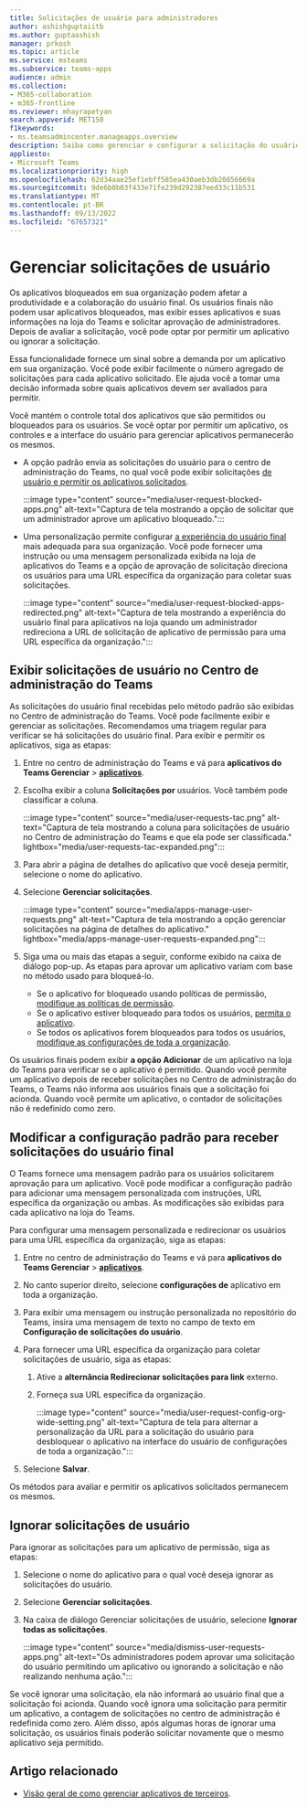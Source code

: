 ```yaml
---
title: Solicitações de usuário para administradores
author: ashishguptaiitb
ms.author: guptaashish
manager: prkosh
ms.topic: article
ms.service: msteams
ms.subservice: teams-apps
audience: admin
ms.collection:
- M365-collaboration
- m365-frontline
ms.reviewer: mhayrapetyan
search.appverid: MET150
f1keywords:
- ms.teamsadmincenter.manageapps.overview
description: Saiba como gerenciar e configurar a solicitação do usuário final para permitir os aplicativos bloqueados em uma organização.
appliesto:
- Microsoft Teams
ms.localizationpriority: high
ms.openlocfilehash: 62d34aae25ef1ebff585ea430aeb3db20856669a
ms.sourcegitcommit: 9de6b0b03f433e71fe239d292387eed33c11b531
ms.translationtype: MT
ms.contentlocale: pt-BR
ms.lasthandoff: 09/13/2022
ms.locfileid: "67657321"
---
```

# <a name="manage-user-requests"></a>Gerenciar solicitações de usuário

Os aplicativos bloqueados em sua organização podem afetar a produtividade e a colaboração do usuário final. Os usuários finais não podem usar aplicativos bloqueados, mas exibir esses aplicativos e suas informações na loja do Teams e solicitar aprovação de administradores. Depois de avaliar a solicitação, você pode optar por permitir um aplicativo ou ignorar a solicitação.

Essa funcionalidade fornece um sinal sobre a demanda por um aplicativo em sua organização. Você pode exibir facilmente o número agregado de solicitações para cada aplicativo solicitado. Ele ajuda você a tomar uma decisão informada sobre quais aplicativos devem ser avaliados para permitir.

Você mantém o controle total dos aplicativos que são permitidos ou bloqueados para os usuários. Se você optar por permitir um aplicativo, os controles e a interface do usuário para gerenciar aplicativos permanecerão os mesmos.

* A opção padrão envia as solicitações do usuário para o centro de administração do Teams, no qual você pode exibir solicitações [de usuário e permitir os aplicativos solicitados](#view-user-requests-in-teams-admin-center).

   :::image type="content" source="media/user-request-blocked-apps.png" alt-text="Captura de tela mostrando a opção de solicitar que um administrador aprove um aplicativo bloqueado.":::

* Uma personalização permite configurar [a experiência do usuário final](#modify-the-default-setting-to-receive-end-user-requests) mais adequada para sua organização. Você pode fornecer uma instrução ou uma mensagem personalizada exibida na loja de aplicativos do Teams e a opção de aprovação de solicitação direciona os usuários para uma URL específica da organização para coletar suas solicitações.

   :::image type="content" source="media/user-request-blocked-apps-redirected.png" alt-text="Captura de tela mostrando a experiência do usuário final para aplicativos na loja quando um administrador redireciona a URL de solicitação de aplicativo de permissão para uma URL específica da organização.":::

## <a name="view-user-requests-in-teams-admin-center"></a>Exibir solicitações de usuário no Centro de administração do Teams

As solicitações do usuário final recebidas pelo método padrão são exibidas no Centro de administração do Teams. Você pode facilmente exibir e gerenciar as solicitações. Recomendamos uma triagem regular para verificar se há solicitações do usuário final. Para exibir e permitir os aplicativos, siga as etapas:

1. Entre no centro de administração do Teams e vá para **aplicativos do Teams Gerenciar** > [**aplicativos**](https://admin.teams.microsoft.com/policies/manage-apps).

1. Escolha exibir a coluna **Solicitações por** usuários. Você também pode classificar a coluna.

   :::image type="content" source="media/user-requests-tac.png" alt-text="Captura de tela mostrando a coluna para solicitações de usuário no Centro de administração do Teams e que ela pode ser classificada." lightbox="media/user-requests-tac-expanded.png":::

1. Para abrir a página de detalhes do aplicativo que você deseja permitir, selecione o nome do aplicativo.

1. Selecione **Gerenciar solicitações**.

   :::image type="content" source="media/apps-manage-user-requests.png" alt-text="Captura de tela mostrando a opção gerenciar solicitações na página de detalhes do aplicativo." lightbox="media/apps-manage-user-requests-expanded.png":::

1. Siga uma ou mais das etapas a seguir, conforme exibido na caixa de diálogo pop-up. As etapas para aprovar um aplicativo variam com base no método usado para bloqueá-lo.

   * Se o aplicativo for bloqueado usando políticas de permissão, [modifique as políticas de permissão](teams-app-permission-policies.md).
   * Se o aplicativo estiver bloqueado para todos os usuários, [permita o aplicativo](manage-apps.md#allow-and-block-apps).
   * Se todos os aplicativos forem bloqueados para todos os usuários, [modifique as configurações de toda a organização](manage-apps.md#manage-org-wide-app-settings).

Os usuários finais podem exibir **a opção Adicionar** de um aplicativo na loja do Teams para verificar se o aplicativo é permitido. Quando você permite um aplicativo depois de receber solicitações no Centro de administração do Teams, o Teams não informa aos usuários finais que a solicitação foi acionda. Quando você permite um aplicativo, o contador de solicitações não é redefinido como zero.

## <a name="modify-the-default-setting-to-receive-end-user-requests"></a>Modificar a configuração padrão para receber solicitações do usuário final

O Teams fornece uma mensagem padrão para os usuários solicitarem aprovação para um aplicativo. Você pode modificar a configuração padrão para adicionar uma mensagem personalizada com instruções, URL específica da organização ou ambas. As modificações são exibidas para cada aplicativo na loja do Teams.

Para configurar uma mensagem personalizada e redirecionar os usuários para uma URL específica da organização, siga as etapas:

1. Entre no centro de administração do Teams e vá para **aplicativos do Teams Gerenciar** > [**aplicativos**](https://admin.teams.microsoft.com/policies/manage-apps).

1. No canto superior direito, selecione **configurações de** aplicativo em toda a organização.

1. Para exibir uma mensagem ou instrução personalizada no repositório do Teams, insira uma mensagem de texto no campo de texto em **Configuração de solicitações do usuário**.

1. Para fornecer uma URL específica da organização para coletar solicitações de usuário, siga as etapas:

   1. Ative a **alternância Redirecionar solicitações para link** externo.
   1. Forneça sua URL específica da organização.

      :::image type="content" source="media/user-request-config-org-wide-setting.png" alt-text="Captura de tela para alternar a personalização da URL para a solicitação do usuário para desbloquear o aplicativo na interface do usuário de configurações de toda a organização.":::

1. Selecione **Salvar**.

Os métodos para avaliar e permitir os aplicativos solicitados permanecem os mesmos.

## <a name="dismiss-user-requests"></a>Ignorar solicitações de usuário

Para ignorar as solicitações para um aplicativo de permissão, siga as etapas:

1. Selecione o nome do aplicativo para o qual você deseja ignorar as solicitações do usuário.
1. Selecione **Gerenciar solicitações**.
1. Na caixa de diálogo Gerenciar solicitações de usuário, selecione **Ignorar todas as solicitações**.

   :::image type="content" source="media/dismiss-user-requests-apps.png" alt-text="Os administradores podem aprovar uma solicitação do usuário permitindo um aplicativo ou ignorando a solicitação e não realizando nenhuma ação.":::

Se você ignorar uma solicitação, ela não informará ao usuário final que a solicitação foi acionda. Quando você ignora uma solicitação para permitir um aplicativo, a contagem de solicitações no centro de administração é redefinida como zero. Além disso, após algumas horas de ignorar uma solicitação, os usuários finais poderão solicitar novamente que o mesmo aplicativo seja permitido.

## <a name="related-article"></a>Artigo relacionado

* [Visão geral de como gerenciar aplicativos de terceiros](manage-apps.md).
